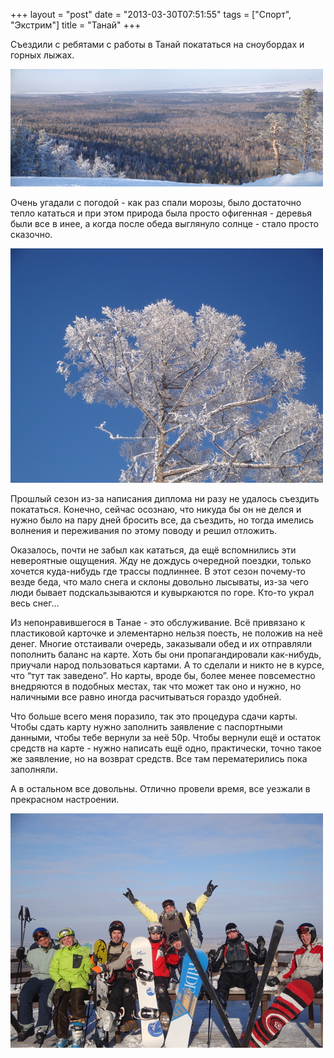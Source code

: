 +++
layout = "post"
date = "2013-03-30T07:51:55"
tags = ["Спорт", "Экстрим"]
title = "Танай"
+++

Съездили с ребятами с работы в Танай покататься на сноубордах и горных лыжах.

![image](/post/2013/03/tanay-1.jpg)

Очень угадали с погодой - как раз спали морозы, было достаточно тепло кататься и при этом природа была просто офигенная - деревья были все в инее, а когда после обеда выглянуло солнце - стало просто сказочно.

![image](/post/2013/03/tanay-2.jpg)

Прошлый сезон из-за написания диплома ни разу не удалось съездить покататься. Конечно, сейчас осознаю, что никуда бы он не делся и нужно было на пару дней бросить все, да съездить, но тогда имелись волнения и переживания по этому поводу и решил отложить.

Оказалось, почти не забыл как кататься, да ещё вспомнились эти невероятные ощущения. Жду не дождусь очередной поездки, только хочется куда-нибудь где трассы подлиннее. В этот сезон почему-то везде беда, что мало снега и склоны довольно лысываты, из-за чего люди бывает подскальзываются и кувыркаются по горе. Кто-то украл весь снег…

Из непонравившегося в Танае - это обслуживание. Всё привязано к пластиковой карточке и элементарно нельзя поесть, не положив на неё денег. Многие отстаивали очередь, заказывали обед и их отправляли пополнить баланс на карте. Хоть бы они пропагандировали как-нибудь, приучали народ пользоваться картами. А то сделали и никто не в курсе, что “тут так заведено”. Но карты, вроде бы, более менее повсеместно внедряются в подобных местах, так что может так оно и нужно, но наличными все равно иногда расчитываться гораздо удобней.

Что больше всего меня поразило, так это процедура сдачи карты. Чтобы сдать карту нужно заполнить заявление с паспортными данными, чтобы тебе вернули за неё 50р. Чтобы вернули ещё и остаток средств на карте - нужно написать ещё одно, практически, точно такое же заявление, но на возврат средств. Все там перематерились пока заполняли.

А в остальном все довольны. Отлично провели время, все уезжали в прекрасном настроении.

![image](/post/2013/03/tanay-3.jpg)
